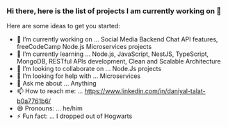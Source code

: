 ### Hi there, here is the list of projects I am currently working on 👋



Here are some ideas to get you started:

- 🔭 I’m currently working on ... Social Media Backend Chat API features, freeCodeCamp Node.js Microservices projects 
- 🌱 I’m currently learning ... Node.js, JavaScript, NestJS, TypeScript, MongoDB, RESTful APIs development, Clean and Scalable Architecture
- 👯 I’m looking to collaborate on ... Node.Js projects
- 🤔 I’m looking for help with ... Microservices
- 💬 Ask me about ... Anything
- 📫 How to reach me: ... https://www.linkedin.com/in/daniyal-talat-b0a7761b6/
- 😄 Pronouns: ... he/him
- ⚡ Fun fact: ... I dropped out of Hogwarts

